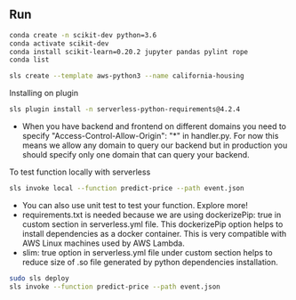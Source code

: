 ## Run

```bash
conda create -n scikit-dev python=3.6
conda activate scikit-dev
conda install scikit-learn=0.20.2 jupyter pandas pylint rope
conda list 
```

```bash
sls create --template aws-python3 --name california-housing
```

Installing on plugin
```bash
sls plugin install -n serverless-python-requirements@4.2.4 
```

- When you have backend and frontend on different domains 
you need to specify "Access-Control-Allow-Origin": "*" in 
handler.py. For now this means we allow any domain to query our 
backend but in production you should specify only one domain that can 
query your backend.

To test function locally with serverless 
```bash
sls invoke local --function predict-price --path event.json
```

- You can also use unit test to test your function. Explore more!
- requirements.txt is needed because we are using dockerizePip: true in 
custom section in serverless.yml file. This dockerizePip option 
helps to install dependencies as a docker container. This is very compatible
with AWS Linux machines used by AWS Lambda.
- slim: true option in serverless.yml file under custom section helps to 
reduce size of .so file generated by python dependencies installation.

```bash
sudo sls deploy
sls invoke --function predict-price --path event.json
```